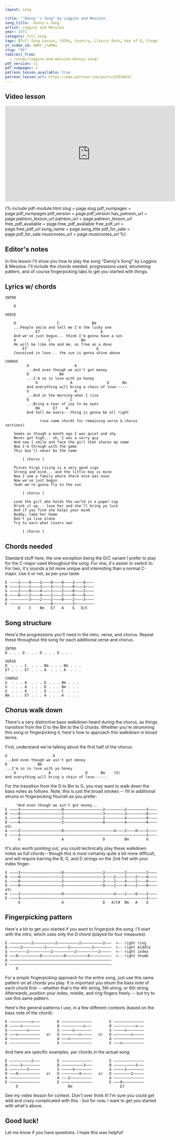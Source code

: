 ```yaml
---
layout: song

title: '"Danny''s Song" by Loggins and Messina'
song_title:  Danny's Song
artist: Loggins and Messina
year: 1971
category: full_song
tags: [Full Song Lesson, 1970s, Country, Classic Rock, Key of D, Fingerstyle]
yt_video_id: QWKt_jnwM4o
slug: "95"
redirect_from:
  - /songs/loggins-and-messina-dannys-song/
pdf_version: v1
pdf_numpages: 2
patreon_lesson_available: true
patreon_lesson_url: https://www.patreon.com/posts/22930633
---
```


## Video lesson

<iframe width="560" height="315" src="https://www.youtube.com/embed/QWKt_jnwM4o?showinfo=0" frameborder="0" allowfullscreen></iframe>

{% include pdf-module.html slug = page.slug pdf_numpages = page.pdf_numpages pdf_version = page.pdf_version has_patreon_url = page.patreon_lesson_url patreon_url = page.patreon_lesson_url free_pdf_available = page.free_pdf_available free_pdf_url = page.free_pdf_url song_name = page.song_title pdf_for_sale = page.pdf_for_sale musicnotes_url = page.musicnotes_url %}

## Editor's notes

In this lesson I'll show you how to play the song "Danny's Song" by Loggins & Messina. I'll include the chords needed, progressions used, strumming pattern, and of course fingerpicking tabs to get you started with things.

## Lyrics w/ chords

    INTRO

        D

    VERSE

        D                   C               Bm
        ...People smile and tell me I'm the lucky one
                  E7                            A
        And we've just begun... think I'm gonna have a son
        D               C              Bm              
        He will be like she and me, as free as a dove
            E7                                A
        Conceived in love... the sun is gonna shine above

    CHORUS
              G                     A
              ...And even though we ain't got money
              D              Bm
              ...I'm so in love with ya honey
                  G               A                D      Bm
              And everything will bring a chain of love------
              G                     A
              ...And in the morning when I rise
              D                   C
              ...Bring a tear of joy to my eyes
                  Bm      E7    A
              And tell me every---thing is gonna be all right

                    (use same chords for remaining verse & chorus sections)

        Seems as though a month ago I was quiet and shy
        Never got high... oh, I was a sorry guy
        And now I smile and face the girl that shares my name
        Now I'm through with the game
        This boy'll never be the same

            [ chorus ]

        Pisces Virgo rising is a very good sign
        Strong and kind... and the little boy is mine
        Now I see a family where there once was none
        Now we've just begun
        Yeah we're gonna fly to the sun

            [ chorus ]

        Love the girl who holds the world in a paper cup
        Drink it up... love her and she'll bring ya luck
        And if you find she helps your mind
        Buddy, take her home
        Don't ya live alone
        Try to earn what lovers own

            [ chorus ]


## Chords needed

Standard stuff here, the one exception being the D/C variant I prefer to play for the C-major used throughout the song. For one, it's easier to switch to. For two, it's sounds a bit more unique and interesting than a normal C-major. Use it or not, as per your taste.

    E ––––2––––0––––2––––0––––0––––3––––0––––
    B ––––3––––1––––3––––3––––2––––0––––3––––
    G ––––2––––0––––4––––1––––2––––0––––2––––
    D ––––0––––2––––4––––2––––2––––0––––0––––
    A –––––––––3––––2––––2––––0––––2––––3––––
    E –––––––––––––––––––0–––––––––3–––––––––
          D    C    Bm   E7   A    G   D/C

## Song structure

Here's the progressions you'll need in the intro, verse, and chorus. Repeat these throughout the song for each additional verse and chorus.

    INTRO
    D . . . D . . . D . . . D . . .

    VERSE
    D  . . . C  . . . Bm . . . Bm . . .
    E7 . . . E7 . . . A  . . . A  . . .

    CHORUS
    G  . . . A  . . . D . . . Bm . . .
    G  . . . A  . . . D . . . Bm . . .
    G  . . . A  . . . D . . . C  . . .
    Bm . . . E7 . . . A . . . A  . . .

## Chorus walk down

There's a very distinctive bass walkdown heard during the chorus, as things transition from the D to the Bm to the G chords. Whether you're strumming this song or fingerpicking it, here's how to approach this walkdown in broad terms.

First, understand we're talking about the first half of the chorus:

    G                     A
    ...And even though we ain't got money
    D              Bm
    ...I'm so in love with ya honey
        G               A                D      Bm    (G)
    And everything will bring a chain of love------

For the transition from the D to Bm to G, you may want to walk down the bass notes as follows. Note, this is just the broad strokes -- fill in additional strums or fingerpicking flourish as you prefer:

         "And even though we ain't got money...                     
    E ––––3–––––––––––––––––––0––––––––––––––––––2–––––––––2–––––––––3––––
    B ––––0–––––––––––––––––––2––––––––––––––––––3–––––––––3–––––––––0––––
    G ––––0–––––––––––––––––––2––––––––––––––––––2–––––––––4–––––––––0––––
    D ––––0–––––––––––––––––––2––––––––––––––––––0–––––––––4–––––––––0––––   etc
    A ––––2–––––––––––––––––––0–––––––––––––––––––––––4––––2––––0––––2––––
    E ––––3––––––––––––––––––––––––––––––––––––––––––––––––––––––––––3––––
          G                   A                  D         Bm        G

It's also worth pointing out, you could technically play these walkdown notes as full chords – though this is most certainly quite a bit more difficult, and will require barring the B, G, and D strings on the 2nd fret with your index finger.

    E ––––3–––––––––––––––––––0––––––––––––––––––2–––––––––2–––––––––3––––
    B ––––0–––––––––––––––––––2––––––––––––––––––3––––2––––3––––2––––0––––
    G ––––0–––––––––––––––––––2––––––––––––––––––2––––2––––4––––2––––0––––
    D ––––0–––––––––––––––––––2––––––––––––––––––0––––2––––4––––2––––0––––   etc
    A ––––2–––––––––––––––––––0–––––––––––––––––––––––4––––2––––0––––2––––
    E ––––3––––––––––––––––––––––––––––––––––––––––––––––––––––––––––3––––
          G                   A                  D   A/C#  Bm   A    G

## Fingerpicking pattern

Here's a bit to get you started if you want to fingerpick the song. I'll start with the intro, which uses only the D chord (played for four measures):

    E ––––––––––2––––––––––2––––––––––2––––––––––2–––  <-- right ring
    B –––––3––––––––––3––––––––––3––––––––––3––––––––  <-- right middle
    G ––––––––2––––––––––2––––––––––2––––––––––2–––––  <-- right index
    D –––0––––––––––0––––––––––0––––––––––0––––––––––  <-- right thumb
    A –––––––––––––––––––––––––––––––––––––––––––––––
    E –––––––––––––––––––––––––––––––––––––––––––––––
         D          

For a simple fingerpicking approach for the entire song, just use this same pattern on all chords you play. It is important you strum the bass note of each chord first -- whether that's the 4th string, 5th string, or 6th string. Afterwards, position your index, middle, and ring fingers freely -- but try to use this same pattern.

Here's the general patterns I use, in a few different contexts (based on the bass note of the chord):

    E ––––––––––x–––        E ––––––––––––––        E ––––––––––––––
    B –––––x––––––––        B ––––––––––x–––        B ––––––––––x–––
    G ––––––––x–––––        G –––––x––––––––        G –––––x––––––––
    D –––x––––––––––   or   D ––––––––x–––––   or   D ––––––––x–––––
    A ––––––––––––––        A –––x––––––––––        A ––––––––––––––
    E ––––––––––––––        E ––––––––––––––        E –––x––––––––––

And here are specific examples, per chords in the actual song:

    E ––––––––––2–––        E ––––––––––––––        E ––––––––––––––
    B –––––3––––––––        B ––––––––––3–––        B ––––––––––3–––
    G ––––––––2–––––        G –––––4––––––––        G –––––1––––––––
    D –––0––––––––––   or   D ––––––––4–––––   or   D ––––––––2–––––
    A ––––––––––––––        A –––2––––––––––        A ––––––––––––––
    E ––––––––––––––        E ––––––––––––––        E –––0––––––––––
         D                       Bm                      E7

See my video lesson for context. Don't over think it! I'm sure you could get wild and crazy complicated with this - but for now, I want to get you started with what's above.

## Good luck!

Let me know if you have questions. I hope this was helpful!
